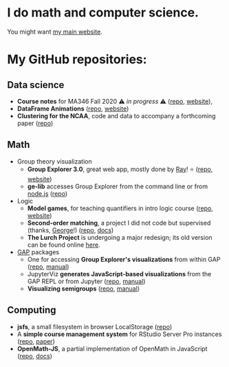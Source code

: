 
# I do math and computer science.

You might want [my main website](https://nathancarter.github.io).

# My GitHub repositories:

## Data science

 * **Course notes** for MA346 Fall 2020 ⚠️ *in progress* ⚠️
   ([repo](https://github.com/nathancarter/MA346-course-notes),
   [website](https://nathancarter.github.io/MA346-course-notes/)),
 * **DataFrame Animations**
   ([repo](https://github.com/nathancarter/dataframe-animations),
   [website](https://nathancarter.github.io/dataframe-animations/))
 * **Clustering for the NCAA**, code and data to accompany a forthcoming paper
   ([repo](https://github.com/nathancarter/clustering-for-ncaa))

## Math

 * Group theory visualization
    * **Group Explorer 3.0**,
      great web app, mostly done by [Ray](https://github.com/rayellis4)! ⭐️
      ([repo](https://github.com/nathancarter/group-explorer),
      [website](http://nathancarter.github.io/group-explorer/index.html))
    * **ge-lib** accesses Group Explorer from the command line or from
      [node.js](https://nodejs.org/en/)
       ([repo](https://github.com/nathancarter/ge-lib))
 * Logic
    * **Model games**, for teaching quantifiers in intro logic course
      ([repo](https://github.com/nathancarter/model-games),
      [website](https://nathancarter.github.io/model-games/))
    * **Second-order matching**, a project I did not code but supervised
      (thanks, [George](https://github.com/GeorgeTillisch)!)
      ([repo](https://github.com/lurchmath/second-order-matching),
      [docs](https://lurchmath.github.io/second-order-matching/docs/))
    * **The Lurch Project** is undergoing a major redesign;
      its old version can be found online [here](http://lurchmath.org/).
 * [GAP](http://www.gap-system.org/) packages
    * One for accessing **Group Explorer's visualizations** from within GAP
      ([repo](https://github.com/nathancarter/gap-pkg-groupexplorer),
      [manual](https://nathancarter.github.io/gap-pkg-groupexplorer/))
    * JupyterViz **generates JavaScript-based visualizations**
      from the GAP REPL or from Jupyter
      ([repo](https://github.com/nathancarter/jupyterviz),
      [manual](https://nathancarter.github.io/jupyterviz/))
    * **Visualizing semigroups**
      ([repo](https://github.com/nathancarter/semigroupviz),
      [manual](https://nathancarter.github.io/semigroupviz/))

## Computing

 * **jsfs**, a small filesystem in browser LocalStorage
   ([repo](https://github.com/nathancarter/jsfs))
 * A **simple course management system** for RStudio Server Pro instances
   ([repo](https://github.com/nathancarter/simplecms),
   [paper](https://escholarship.org/uc/item/5092x4hx))
 * **OpenMath-JS**, a partial implementation of OpenMath in JavaScript
   ([repo](https://github.com/lurchmath/openmath-js),
   [docs](https://lurchmath.github.io/openmath-js/site/))
